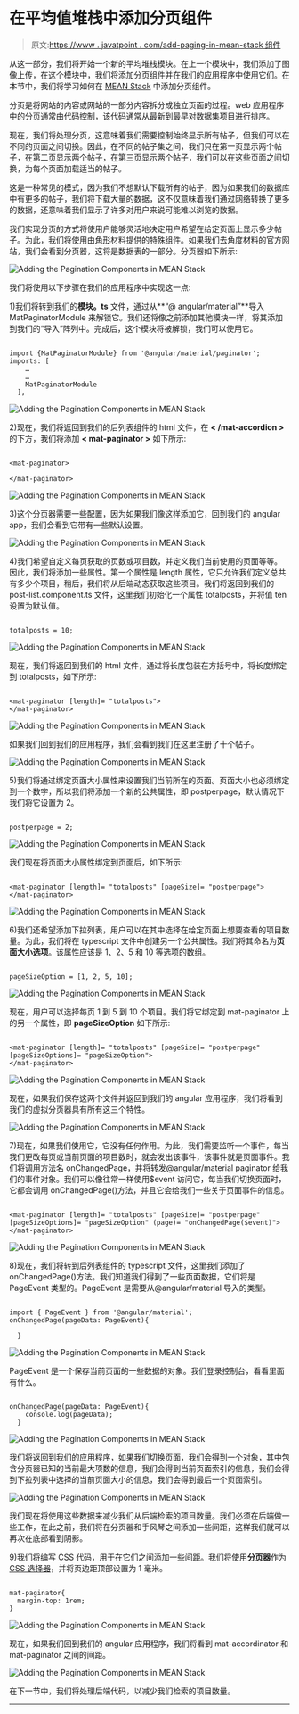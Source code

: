 # 在平均值堆栈中添加分页组件

> 原文:[https://www . javatpoint . com/add-paging-in-mean-stack 组件](https://www.javatpoint.com/adding-pagination-components-in-mean-stack)

从这一部分，我们将开始一个新的平均堆栈模块。在上一个模块中，我们添加了图像上传，在这个模块中，我们将添加分页组件并在我们的应用程序中使用它们。在本节中，我们将学习如何在 [MEAN Stack](https://www.javatpoint.com/mean-stack) 中添加分页组件。

分页是将网站的内容或网站的一部分内容拆分成独立页面的过程。web 应用程序中的分页通常由代码控制，该代码通常从最新到最早对数据集项目进行排序。

现在，我们将处理分页，这意味着我们需要控制始终显示所有帖子，但我们可以在不同的页面之间切换。因此，在不同的帖子集之间，我们只在第一页显示两个帖子，在第二页显示两个帖子，在第三页显示两个帖子，我们可以在这些页面之间切换，为每个页面加载适当的帖子。

这是一种常见的模式，因为我们不想默认下载所有的帖子，因为如果我们的数据库中有更多的帖子，我们将下载大量的数据，这不仅意味着我们通过网络转换了更多的数据，还意味着我们显示了许多对用户来说可能难以浏览的数据。

我们实现分页的方式将使用户能够灵活地决定用户希望在给定页面上显示多少帖子。为此，我们将使用由[角形](https://www.javatpoint.com/angularjs-tutorial)材料提供的特殊组件。如果我们去角度材料的官方网站，我们会看到分页器，这将是数据表的一部分。分页器如下所示:

![Adding the Pagination Components in MEAN Stack](../Images/4527c940aea265a4cf20ab9bb5d6e244.png)

我们将使用以下步骤在我们的应用程序中实现这一点:

1)我们将转到我们的**模块。ts** 文件，通过从**“@ angular/material”**导入 MatPaginatorModule 来解锁它。我们还将像之前添加其他模块一样，将其添加到我们的“导入”阵列中。完成后，这个模块将被解锁，我们可以使用它。

```

import {MatPaginatorModule} from '@angular/material/paginator';
imports: [
    …
    …
    MatPaginatorModule
  ],

```

![Adding the Pagination Components in MEAN Stack](../Images/b51820625e9303c23753e0acfdf29ed5.png)

2)现在，我们将返回到我们的后列表组件的 html 文件，在 **< /mat-accordion >** 的下方，我们将添加 **< mat-paginator >** 如下所示:

```

<mat-paginator>

</mat-paginator>

```

![Adding the Pagination Components in MEAN Stack](../Images/7428351c632d27a6181b02d24b953ebc.png)

3)这个分页器需要一些配置，因为如果我们像这样添加它，回到我们的 angular app，我们会看到它带有一些默认设置。

![Adding the Pagination Components in MEAN Stack](../Images/006e9e986cc3861cb0213e165336df6f.png)

4)我们希望自定义每页获取的页数或项目数，并定义我们当前使用的页面等等。因此，我们将添加一些属性。第一个属性是 length 属性，它只允许我们定义总共有多少个项目，稍后，我们将从后端动态获取这些项目。我们将返回到我们的 post-list.component.ts 文件，这里我们初始化一个属性 totalposts，并将值 ten 设置为默认值。

```

totalposts = 10;

```

![Adding the Pagination Components in MEAN Stack](../Images/3e77787d8f57b330db1587ea488108af.png)

现在，我们将返回到我们的 html 文件，通过将长度包装在方括号中，将长度绑定到 totalposts，如下所示:

```

<mat-paginator [length]= "totalposts">
</mat-paginator>

```

![Adding the Pagination Components in MEAN Stack](../Images/c0369f431673611aa8f344186fd295c9.png)

如果我们回到我们的应用程序，我们会看到我们在这里注册了十个帖子。

![Adding the Pagination Components in MEAN Stack](../Images/860b3c656ae4b31ff602bfd29f256a3e.png)

5)我们将通过绑定页面大小属性来设置我们当前所在的页面。页面大小也必须绑定到一个数字，所以我们将添加一个新的公共属性，即 postperpage，默认情况下我们将它设置为 2。

```

postperpage = 2;

```

![Adding the Pagination Components in MEAN Stack](../Images/fe15ed23a9439ace81e1231d5cb1fa5f.png)

我们现在将页面大小属性绑定到页面后，如下所示:

```

<mat-paginator [length]= "totalposts" [pageSize]= "postperpage">
</mat-paginator>

```

![Adding the Pagination Components in MEAN Stack](../Images/582aee77e0d91392f00d301e98221590.png)

6)我们还希望添加下拉列表，用户可以在其中选择在给定页面上想要查看的项目数量。为此，我们将在 typescript 文件中创建另一个公共属性。我们将其命名为**页面大小选项**。该属性应该是 1、2、5 和 10 等选项的数组。

```

pageSizeOption = [1, 2, 5, 10];

```

![Adding the Pagination Components in MEAN Stack](../Images/e891a0b574de009b52828e9731bc779e.png)

现在，用户可以选择每页 1 到 5 到 10 个项目。我们将它绑定到 mat-paginator 上的另一个属性，即 **pageSizeOption** 如下所示:

```

<mat-paginator [length]= "totalposts" [pageSize]= "postperpage" [pageSizeOptions]= "pageSizeOption">
</mat-paginator>

```

![Adding the Pagination Components in MEAN Stack](../Images/4fabbc18112a355ea26713ca6748742d.png)

现在，如果我们保存这两个文件并返回到我们的 angular 应用程序，我们将看到我们的虚拟分页器具有所有这三个特性。

![Adding the Pagination Components in MEAN Stack](../Images/6260dea7f736987e2f51cad6c65e67b4.png)

7)现在，如果我们使用它，它没有任何作用。为此，我们需要监听一个事件，每当我们更改每页或当前页面的项目数时，就会发出该事件，该事件就是页面事件。我们将调用方法名 onChangedPage，并将转发@angular/material paginator 给我们的事件对象。我们可以像往常一样使用$event 访问它，每当我们切换页面时，它都会调用 onChangedPage()方法，并且它会给我们一些关于页面事件的信息。

```

<mat-paginator [length]= "totalposts" [pageSize]= "postperpage"
[pageSizeOptions]= "pageSizeOption" (page)= "onChangedPage($event)">
</mat-paginator>

```

![Adding the Pagination Components in MEAN Stack](../Images/4953bae4cf8dae75125959014b85c200.png)

8)现在，我们将转到后列表组件的 typescript 文件，这里我们添加了 onChangedPage()方法。我们知道我们得到了一些页面数据，它们将是 PageEvent 类型的。PageEvent 是需要从@angular/material 导入的类型。

```

import { PageEvent } from '@angular/material';
onChangedPage(pageData: PageEvent){

  }

```

![Adding the Pagination Components in MEAN Stack](../Images/b0b0e7d30f8cbdaf45d753a458a0b91f.png)

PageEvent 是一个保存当前页面的一些数据的对象。我们登录控制台，看看里面有什么。

```

onChangedPage(pageData: PageEvent){
    console.log(pageData);
  }

```

![Adding the Pagination Components in MEAN Stack](../Images/47712c98cbd212b2168cfd87dde3dedf.png)

我们将返回到我们的应用程序，如果我们切换页面，我们会得到一个对象，其中包含分页器已知的当前最大项数的信息，我们会得到当前页面索引的信息，我们会得到下拉列表中选择的当前页面大小的信息，我们会得到最后一个页面索引。

![Adding the Pagination Components in MEAN Stack](../Images/bde802bd633405141553c03e174383df.png)

我们现在将使用这些数据来减少我们从后端检索的项目数量。我们必须在后端做一些工作，在此之前，我们将在分页器和手风琴之间添加一些间距，这样我们就可以再次在底部看到阴影。

9)我们将编写 [CSS](https://www.javatpoint.com/css-tutorial) 代码，用于在它们之间添加一些间距。我们将使用**分页器**作为 [CSS 选择器](https://www.javatpoint.com/css-selector)，并将页边距顶部设置为 1 毫米。

```

mat-paginator{
  margin-top: 1rem;
}

```

![Adding the Pagination Components in MEAN Stack](../Images/f27c8772c5354a6da564e0a52a83c465.png)

现在，如果我们回到我们的 angular 应用程序，我们将看到 mat-accordinator 和 mat-paginator 之间的间距。

![Adding the Pagination Components in MEAN Stack](../Images/108d565d0bdb0ec698acd136407463f2.png)

在下一节中，我们将处理后端代码，以减少我们检索的项目数量。

* * *